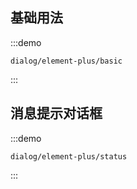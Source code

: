 ## 基础用法

:::demo
```vue
dialog/element-plus/basic
```
:::

## 消息提示对话框

:::demo
```vue
dialog/element-plus/status
```
:::